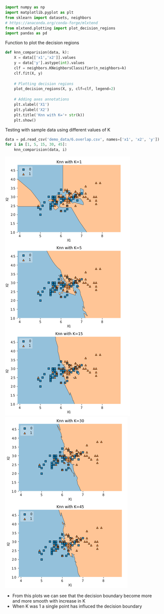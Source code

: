 ```python
import numpy as np
import matplotlib.pyplot as plt
from sklearn import datasets, neighbors
# https://anaconda.org/conda-forge/mlxtend
from mlxtend.plotting import plot_decision_regions
import pandas as pd
```

Function to plot the decision regions

```python
def knn_comparision(data, k):
    X = data[['x1','x2']].values
    y = data['y'].astype(int).values
    clf = neighbors.KNeighborsClassifier(n_neighbors=k)
    clf.fit(X, y)

    # Plotting decision regions
    plot_decision_regions(X, y, clf=clf, legend=2)

    # Adding axes annotations
    plt.xlabel('X1')
    plt.ylabel('X2')
    plt.title('Knn with K='+ str(k))
    plt.show()
```

Testing with sample data using different values of K

```python
data = pd.read_csv('demo_data/6.overlap.csv', names=['x1', 'x2', 'y'])
for i in [1, 5, 15, 30, 45]:
    knn_comparision(data, i)
```

![knn-part-1](../images/knn-part1.png)
![knn-part-2](../images/knn-part2.png)

- From this plots we can see that the decision boundary become more and more smooth with increase in K
- When K was 1 a single point has influced the decision boundary 
